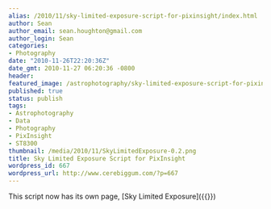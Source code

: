 ```yaml
---
alias: /2010/11/sky-limited-exposure-script-for-pixinsight/index.html
author: Sean
author_email: sean.houghton@gmail.com
author_login: Sean
categories:
- Photography
date: "2010-11-26T22:20:36Z"
date_gmt: 2010-11-27 06:20:36 -0800
header:
featured_image: /astrophotography/sky-limited-exposure-script-for-pixinsight/teaser.png
published: true
status: publish
tags:
- Astrophotography
- Data
- Photography
- PixInsight
- ST8300
thumbnail: /media/2010/11/SkyLimitedExposure-0.2.png
title: Sky Limited Exposure Script for PixInsight
wordpress_id: 667
wordpress_url: http://www.cerebiggum.com/?p=667
---
```


This script now has its own page, [Sky Limited Exposure]({{<relref sky-limited-exposure>}})

